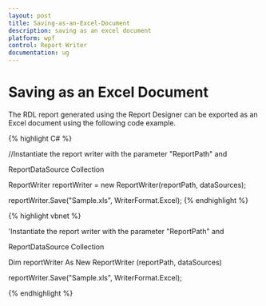 ```yaml
---
layout: post
title: Saving-as-an-Excel-Document
description: saving as an excel document
platform: wpf
control: Report Writer
documentation: ug
---
```


# Saving as an Excel Document

The RDL report generated using the Report Designer can be exported as an Excel document using the following code example. 



{% highlight C# %}

//Instantiate the report writer with the parameter "ReportPath" and 

ReportDataSource Collection

ReportWriter reportWriter = new ReportWriter(reportPath, dataSources);

reportWriter.Save("Sample.xls", WriterFormat.Excel);
{% endhighlight %}


{% highlight vbnet %}

'Instantiate the report writer with the parameter "ReportPath" and 

ReportDataSource Collection

Dim reportWriter As New ReportWriter (reportPath, dataSources)

reportWriter.Save("Sample.xls", WriterFormat.Excel);

{% endhighlight %}

